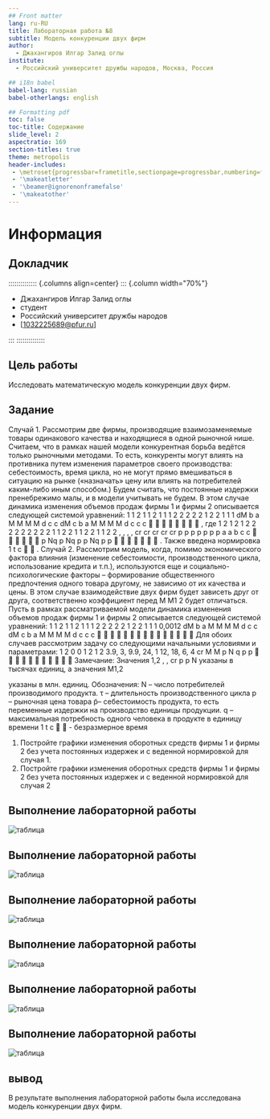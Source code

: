 ```yaml
---
## Front matter
lang: ru-RU
title: Лабораторная работа №8
subtitle: Модель конкуренции двух фирм
author:
  - Джахангиров Илгар Залид оглы
institute:
  - Российский университет дружбы народов, Москва, Россия

## i18n babel
babel-lang: russian
babel-otherlangs: english

## Formatting pdf
toc: false
toc-title: Содержание
slide_level: 2
aspectratio: 169
section-titles: true
theme: metropolis
header-includes:
 - \metroset{progressbar=frametitle,sectionpage=progressbar,numbering=fraction}
 - '\makeatletter'
 - '\beamer@ignorenonframefalse'
 - '\makeatother'
---
```


# Информация

## Докладчик

:::::::::::::: {.columns align=center}
::: {.column width="70%"}

  * Джахангиров Илгар Залид оглы
  * студент
  * Российский университет дружбы народов
  * [1032225689@pfur.ru]

:::
::::::::::::::

## Цель работы

Исследовать математическую модель конкуренции двух фирм.

## Задание

Случай 1. Рассмотрим две фирмы, производящие взаимозаменяемые товары
одинакового качества и находящиеся в одной рыночной нише. Считаем, что в рамках
нашей модели конкурентная борьба ведётся только рыночными методами. То есть,
конкуренты могут влиять на противника путем изменения параметров своего
производства: себестоимость, время цикла, но не могут прямо вмешиваться в
ситуацию на рынке («назначать» цену или влиять на потребителей каким-либо иным
способом.) Будем считать, что постоянные издержки пренебрежимо малы, и в
модели учитывать не будем. В этом случае динамика изменения объемов продаж
фирмы 1 и фирмы 2 описывается следующей системой уравнений:
1 1 2
1 1 2 1
1 1
2 2 2 2
2 1 2 2
1 1 1
dM b a M M M M
d c c
dM c b a M M M M
d c c c


  
  
,
где
1 2
1 2 1 2 2 2 2 2 2 2 2 2
1 1 2 2 1 1 2 2 1 1 2 2
, , , ,
cr cr cr cr cr
p p p p p p p a a b c c
      p Nq p Nq p p Nq p p
 
     .
Также введена нормировка
1
t c   .
Случай 2. Рассмотрим модель, когда, помимо экономического фактора
влияния (изменение себестоимости, производственного цикла, использование
кредита и т.п.), используются еще и социально-психологические факторы –
формирование общественного предпочтения одного товара другому, не зависимо от
их качества и цены. В этом случае взаимодействие двух фирм будет зависеть друг
от друга, соответственно коэффициент перед
M M1 2
будет отличаться. Пусть в
рамках рассматриваемой модели динамика изменения объемов продаж фирмы 1 и
фирмы 2 описывается следующей системой уравнений:
1 1 2
1 1 2 1
1 1
2 2 2 2
2 1 2 2
1 1 1
0,0012 dM b a M M M M
d c c
dM c b a M M M M
d c c c


 
       
  
Для обоих случаев рассмотрим задачу со следующими начальными условиями и
параметрами:
1 2
0 0
1 2
1 2
3.9, 3,
9.9, 24, 1
12, 18,
6, 4
cr
M M
p N q
p p
 
 
  
 
 
Замечание: Значения
1,2 , ,
cr
p p N
указаны в тысячах единиц, а значения
M1,2

указаны в млн. единиц.
Обозначения:
N – число потребителей производимого продукта.
τ – длительность производственного цикла
p – рыночная цена товара
p̃– себестоимость продукта, то есть переменные издержки на производство единицы
продукции.
q – максимальная потребность одного человека в продукте в единицу времени
1
t
c
  - безразмерное время
1. Постройте графики изменения оборотных средств фирмы 1 и фирмы 2 без
учета постоянных издержек и с веденной нормировкой для случая 1.
2. Постройте графики изменения оборотных средств фирмы 1 и фирмы 2 без
учета постоянных издержек и с веденной нормировкой для случая 2

## Выполнение лабораторной работы 

![таблица](image/1.png)

## Выполнение лабораторной работы 

![таблица](image/2.png)

## Выполнение лабораторной работы 

![таблица](image/3.png)

## Выполнение лабораторной работы 

![таблица](image/4.png)

## Выполнение лабораторной работы 

![таблица](image/5.png)

## Выполнение лабораторной работы 

![таблица](image/6.png)

## вывод

В результате выполнения лабораторной работы была исследована модель конкуренции двух фирм.